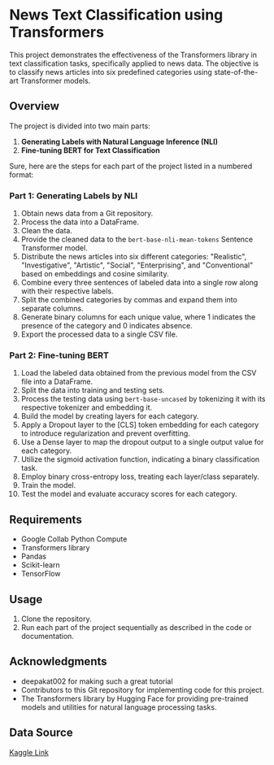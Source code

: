 # News Text Classification using Transformers

This project demonstrates the effectiveness of the Transformers library in text classification tasks, specifically applied to news data. The objective is to classify news articles into six predefined categories using state-of-the-art Transformer models.

## Overview

The project is divided into two main parts:

1. **Generating Labels with Natural Language Inference (NLI)**
2. **Fine-tuning BERT for Text Classification**

Sure, here are the steps for each part of the project listed in a numbered format:

### Part 1: Generating Labels by NLI

1. Obtain news data from a Git repository.
2. Process the data into a DataFrame.
3. Clean the data.
4. Provide the cleaned data to the `bert-base-nli-mean-tokens` Sentence Transformer model.
5. Distribute the news articles into six different categories: "Realistic", "Investigative", "Artistic", "Social", "Enterprising", and "Conventional" based on embeddings and cosine similarity.
6. Combine every three sentences of labeled data into a single row along with their respective labels.
7. Split the combined categories by commas and expand them into separate columns.
8. Generate binary columns for each unique value, where 1 indicates the presence of the category and 0 indicates absence.
9. Export the processed data to a single CSV file.

### Part 2: Fine-tuning BERT

1. Load the labeled data obtained from the previous model from the CSV file into a DataFrame.
2. Split the data into training and testing sets.
3. Process the testing data using `bert-base-uncased` by tokenizing it with its respective tokenizer and embedding it.
4. Build the model by creating layers for each category.
5. Apply a Dropout layer to the [CLS] token embedding for each category to introduce regularization and prevent overfitting.
6. Use a Dense layer to map the dropout output to a single output value for each category.
7. Utilize the sigmoid activation function, indicating a binary classification task.
8. Employ binary cross-entropy loss, treating each layer/class separately.
9. Train the model.
10. Test the model and evaluate accuracy scores for each category.

## Requirements

- Google Collab Python Compute
- Transformers library
- Pandas
- Scikit-learn
- TensorFlow

## Usage

1. Clone the repository.
2. Run each part of the project sequentially as described in the code or documentation.

## Acknowledgments

- deepakat002 for making such a great tutorial
- Contributors to this Git repository for implementing code for this project.
- The Transformers library by Hugging Face for providing pre-trained models and utilities for natural language processing tasks.

## Data Source

[Kaggle Link](https://www.kaggle.com/code/deepakat002/text-classification-without-training-data-bert)
